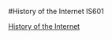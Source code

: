 #History of the Internet IS601

[History of the Internet](http://historysite.eastus.azurecontainer.io)